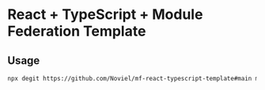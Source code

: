 # React + TypeScript + Module Federation Template

## Usage

```sh
npx degit https://github.com/Noviel/mf-react-typescript-template#main my-new-project
```
